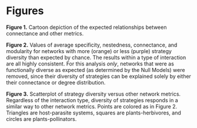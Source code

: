 # Figures

**Figure 1.** Cartoon depiction of the expected relationships between
connectance and other metrics.

**Figure 2.** Values of average specificity, nestedness, connectance,
and modularity for networks with more (orange) or less (purple) strategy
diversity than expected by chance. The results within a type of interaction
are all highly consistent. For this analysis *only*, networks that were
as functionally diverse as expected (as determined by the Null Models)
were removed, since their diversity of strategies can be explained solely
by either their connectance or degree distribution.

**Figure 3.** Scatterplot of strategy diversity versus other network
metrics. Regardless of the interaction type, diversity of
strategies responds in a similar way to other network metrics. Points are
colored as in Figure 2. Triangles are host-parasite systems, squares are
plants-herbivores, and circles are plants-pollinators.


